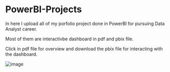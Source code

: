 # PowerBI-Projects
In here I upload all of my porfolio project done in PowerBI for pursuing Data Analyst career.

Most of them are interactivbe dashboard in pdf and pbix file.

Click in pdf file for overview and download the pbix file for interacting with the dashboard.

![image](https://user-images.githubusercontent.com/107795987/229887417-8d333ee3-0105-4589-a857-bf48006e3280.png)
